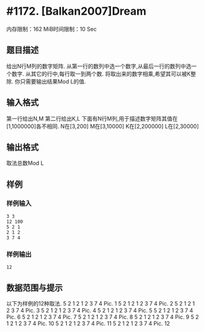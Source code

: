 # #1172. [Balkan2007]Dream

内存限制：162 MiB时间限制：10 Sec

## 题目描述

给出N行M列的数字矩阵. 从第一行的数列中选一个数字,从最后一行的数列中选一个数字. 从其它的行中,每行取一到两个数. 将取出来的数字相乘,希望其可以被K整除. 你只需要输出结果Mod L的值.

## 输入格式

第一行给出N,M 第二行给出K,L 下面有N行M列,用于描述数字矩阵其值在[1,1000000]各不相同. N在[3,200] M在[3,10000] K在[2,200000] L在[2,30000]

## 输出格式

取法总数Mod L

## 样例

### 样例输入

    
    3 3
    12 100
    5 2 1
    2 1 2
    3 7 4
    

### 样例输出

    
    12
    

## 数据范围与提示

以下为样例的12种取法. 5 2 1 2 1 2 3 7 4 Pic. 1 5 2 1 2 1 2 3 7 4 Pic. 2 5 2 1 2 1 2 3 7 4 Pic. 3 5 2 1 2 1 2 3 7 4 Pic. 4 5 2 1 2 1 2 3 7 4 Pic. 5 5 2 1 2 1 2 3 7 4 Pic. 6 5 2 1 2 1 2 3 7 4 Pic. 7 5 2 1 2 1 2 3 7 4 Pic. 8 5 2 1 2 1 2 3 7 4 Pic. 9 5 2 1 2 1 2 3 7 4 Pic. 10 5 2 1 2 1 2 3 7 4 Pic. 11 5 2 1 2 1 2 3 7 4 Pic. 12
